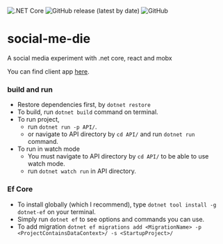 ![.NET Core](https://github.com/canyener/social-me-die/workflows/.NET%20Core/badge.svg)
![GitHub release (latest by date)](https://img.shields.io/github/v/release/canyener/social-me-die?label=latest-release)
![GitHub](https://img.shields.io/github/license/canyener/social-me-die)
# social-me-die
A social media experiment with .net core, react and mobx

You can find client app [here](https://github.com/canyener/social-me-die-client).

### build and run
- Restore dependencies first, by `dotnet restore`
- To build, run `dotnet build` command on terminal.
- To run project,
  - run `dotnet run -p API/`. 
  - or navigate to API directory by `cd API/` and run `dotnet run` command.
- To run in watch mode
  - You must navigate to API directory by `cd API/` to be able to use watch mode.
  - run `dotnet watch run` in API directory.

### Ef Core
- To install globally (which I recommend), type `dotnet tool install -g dotnet-ef` on your terminal.
- Simply run `dotnet ef` to see options and commands you can use.
- To add migration `dotnet ef migrations add <MigrationName> -p <ProjectContainsDataContext>/ -s <StartupProject>/`
